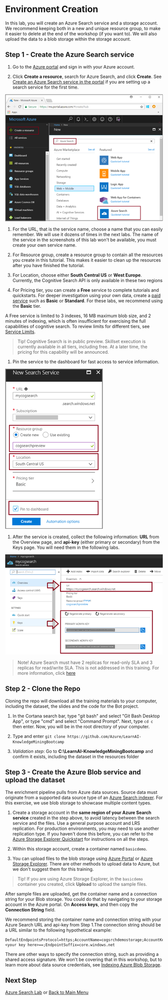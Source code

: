 # Environment Creation

In this lab, you will create an Azure Search service and a storage account. We recommend keeping both in a new and unique resource group, to make it easier to delete at the end of the workshop (if you want to). We will also upload the data to a blob storage within the storage account.

## Step 1 - Create the Azure Search service

1. Go to the [Azure portal](https://portal.azure.com) and sign in with your Azure account.

1. Click **Create a resource**, search for Azure Search, and click **Create**. See [Create an Azure Search service in the portal](https://docs.microsoft.com/en-us/azure/search/search-create-service-portal) if you are setting up a search service for the first time.

  ![Dashboard portal](./resources/images/env-creat-images/create-service-full-portal.png "Create Azure Search service in the portal")

1. For the URL, that is the service name, choose a name that you can easily remember. We will use it dozens of times in the next labs. The name of the service in the screenshots of this lab won't be available, you must create your own service name.

1. For Resource group, create a resource group to contain all the resources you create in this tutorial. This makes it easier to clean up the resources after you have finished the tutorial.

1. For Location, choose either **South Central US** or **West Europe**. Currently, the Cognitive Search API is only available in these two regions

1. For Pricing tier, you can create a **Free** service to complete tutorials and quickstarts. For deeper investigation using your own data, create a [paid service](https://azure.microsoft.com/pricing/details/search/) such as **Basic** or **Standard**. For these labs, we recommend using the **Basic** tier.

  A Free service is limited to 3 indexes, 16 MB maximum blob size, and 2 minutes of indexing, which is often insufficient for exercising the full capabilities of cognitive search. To review limits for different tiers, see [Service Limits](https://docs.microsoft.com/en-us/azure/search/search-limits-quotas-capacity).

  > Tip! Cognitive Search is in public preview. Skillset execution is currently available in all tiers, including free. At a later time, the pricing for this capability will be announced.

1. Pin the service to the dashboard for fast access to service information.

  ![Service definition page in the portal](./resources/images/env-creat-images/create-search-service.png "Service definition page in the portal")

1. After the service is created, collect the following information: **URL** from the Overview page, and **api-key** (either primary or secondary) from the Keys page. You will need them in the following labs.

  ![Endpoint and key information in the portal](./resources/images/env-creat-images/create-search-collect-info.png "Endpoint and key information in the portal")

>Note!
> Azure Search must have 2 replicas for read-only SLA and 3 replicas for read/write SLA. This is not addressed in this training. For more information, click [here](https://azure.microsoft.com/en-us/support/legal/sla/search/v1_0/)

## Step 2 - Clone the Repo

Cloning the repo will download all the training materials to your computer, including the dataset, the slides and the code for the Bot project.

1. In the Cortana search bar, type "git bash" and select "Git Bash Desktop App", or type "cmd" and select "Command Prompt". Next, type `cd c` then enter. Now, you will be in the root directory of your computer.

1. Type and enter `git clone https://github.com/Azure/LearnAI-KnowledgeMiningBootcamp`

1. *Validation step*: Go to **C:\LearnAI-KnowledgeMiningBootcamp** and confirm it exists, including the dataset in the resources folder

## Step 3 - Create the Azure Blob service and upload the dataset

The enrichment pipeline pulls from Azure data sources. Source data must originate from a supported data source type of an [Azure Search indexer](https://docs.microsoft.com/en-us/azure/search/search-indexer-overview). For this exercise, we use blob storage to showcase multiple content types.

 1. Create a storage account in the **same region of your Azure Search service** created in the step above, to avoid latency between the search service and the files.  Use a general purpose account and LRS replication. For production environments, you may need to use another replication type. If you haven't done this before, you can refer to the [Azure Storage Explorer Quickstart](https://azure.microsoft.com/en-us/features/storage-explorer) for instructions on all the steps.

 1. Within this storage account, create a container named `basicdemo`.

 1. You can upload files to the blob storage using [Azure Portal](https://docs.microsoft.com/en-us/azure/storage/blobs/storage-quickstart-blobs-portal) or [Azure Storage Explorer](https://docs.microsoft.com/en-us/azure/storage/blobs/storage-quickstart-blobs-storage-explorer). There are other methods to upload data to Azure, but we don't  suggest them for this training.

>Tip! If you are using Azure Storage Explorer, in the `basicdemo` container you created, click **Upload** to upload the sample files.

 After sample files are uploaded, get the container name and a connection string for your Blob storage. You could do that by navigating to your storage account in the Azure portal. On **Access keys**, and then copy the **Connection String**  field.

 We recommend storing the container name and connection string with your Azure Search URL and api-key from Step 1.The connection string should be a URL similar to the following hypothetical example:

  ```http
  DefaultEndpointsProtocol=https;AccountName=cogsrchdemostorage;AccountKey=<your key here>==;EndpointSuffix=core.windows.net
  ```

There are other ways to specify the connection string, such as providing a shared access signature. We won't be covering that in this workshop, but to learn more about data source credentials, see [Indexing Azure Blob Storage](https://docs.microsoft.com/en-us/azure/search/search-howto-indexing-azure-blob-storage).

## Next Step

[Azure Search Lab](./Labs/Lab-Azure-Search.md) or
[Back to Main Menu](./readme.md)